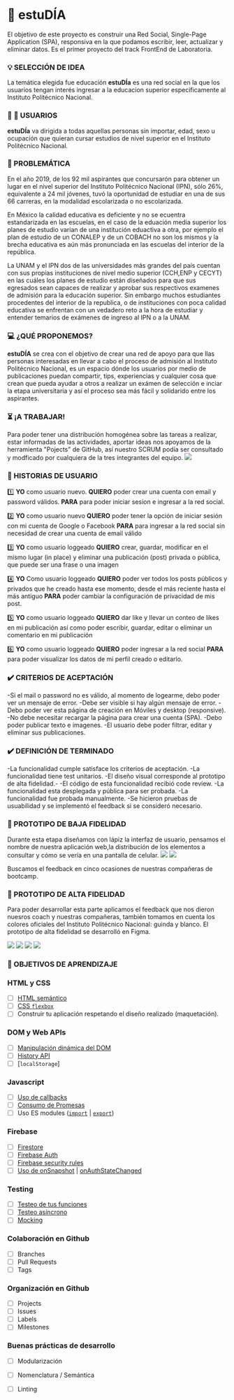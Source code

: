 # :book: estuDÍA

El objetivo de este proyecto es construir una Red Social, Single-Page Application (SPA), responsiva en la que podamos escribir, leer, actualizar y eliminar datos. Es el primer proyecto del track FrontEnd de Laboratoria.
  

### :bulb: SELECCIÓN DE IDEA

La temática elegida fue educación **estuDÍa** es una red social en la que los usuarios tengan interés ingresar a la educacion superior especificamente al Instituto Politécnico Nacional. 


### :girl: :boy: USUARIOS

**estuDÍa** va dirigida a todas aquellas personas sin importar, edad, sexo u ocupación que quieran cursar estudios de nivel superior en el Instituto Politécnico Nacional.

### :rotating_light: PROBLEMÁTICA

En el año 2019, de los 92 mil aspirantes que concursarón para obtener un lugar en el nivel superior del Instituto Politécnico Nacional (IPN), sólo 26%, equivalente a 24 mil jóvenes, tuvó la oportunidad de estudiar en una de sus 66 carreras, en la modalidad escolarizada o no escolarizada. 

En México la calidad educativa es deficiente y no se ecuentra estandarizada en las escuelas, en el caso de la eduación media superior los planes de estudio varian de una institución eduactiva a otra, por ejemplo el plan de estudio de un CONALEP y de un COBACH no son los mismos y la brecha educativa es aún más pronunciada en las escuelas del interior de la república. 

La UNAM y el IPN dos de las universidades más grandes del país cuentan con sus propias instituciones de nivel medio superior (CCH,ENP y CECYT) en las cuáles los planes de estudio están diseñados para que sus egresados sean capaces de realizar y aprobar sus respectivos examenes de admisión para la educación superior. Sin embargo muchos estudiantes procedentes del interior de la republica, o de instituciones con poca calidad educativa se enfrentan con un vedadero reto a la hora de estudiar y entender temarios de exámenes de ingreso al IPN o a la UNAM. 


### :computer: ¿QUÉ PROPONEMOS?

**estuDÍA** se crea con el objetivo de crear una red de apoyo para que llas personas interesadas en llevar a cabo el proceso de admisión al Instituto Politécnico Nacional, es un espacio dónde los usuarios por medio de publicaciones puedan compartir, tips, experiencias y cualquier cosa que crean que pueda ayudar a otros a realizar un exámen de selección e inciar la etapa universitaria y así el proceso sea más fácil y solidarido entre los aspirantes. 


### :hourglass_flowing_sand: ¡A TRABAJAR! 

Para poder tener una distribución homogénea sobre las tareas a realizar, estar informadas de las actividades, aportar ideas nos apoyamos de la herramienta "Pojects" de GitHub, así nuestro SCRUM podía ser consultado y modficado por cualquiera de la tres integrantes del equipo.
<img src="src/img/projects.png"> 


### :bust_in_silhouette: HISTORIAS DE USUARIO 

:one: 
**YO** como usuario nuevo.
**QUIERO** poder crear una cuenta con email y password válidos.
**PARA** para poder iniciar sesion e ingresar a la red social.

:two: 
**YO** como usuario nuevo
**QUIERO** poder tener la opción de iniciar sesión con mi cuenta de Google o Facebook
**PARA** para ingresar a la red social sin necesidad de crear una cuenta de email válido

:three: 
**YO** como usuario loggeado
**QUIERO** crear, guardar, modificar en el mismo lugar (in place) y eliminar una publicación (post) privada o pública, que puede ser una frase o una imagen

:four: 
**YO** Como usuario loggeado 
**QUIERO** poder ver todos los posts públicos y privados que he creado hasta ese momento, desde el más reciente hasta el más antiguo
**PARA** poder cambiar la configuración de privacidad de mis post.

:five: 
**YO** como usuario loggeado
**QUIERO** dar like y llevar un conteo de likes en mi publicación así como poder escribir, guardar, editar o eliminar un comentario en mi publicación

:six: 
**YO** como usuario loggeado 
**QUIERO** poder ingresar a la red social 
**PARA** para poder visualizar los datos de mi perfil creado o editarlo.


### :heavy_check_mark: CRITERIOS DE ACEPTACIÓN

-Si el mail o password no es válido, al momento de logearme, debo poder ver un mensaje de error.
-Debe ser visible si hay algún mensaje de error.
-Debo poder ver esta página de creación en Móviles y desktop (responsive).
-No debe necesitar recargar la página para crear una cuenta (SPA).
-Debo poder publicar texto e imagenes.
-El usuario debe poder filtrar, editar y eliminar sus publicaciones. 


### :heavy_check_mark: DEFINICIÓN DE TERMINADO 

-La funcionalidad cumple satisface los criterios de aceptación.
-La funcionalidad tiene test unitarios.
-El diseño visual corresponde al prototipo de alta fidelidad.-
-El código de esta funcionalidad recibió code review.
-La funcionalidad esta desplegada y pública para ser probada.
-La funcionalidad fue probada manualmente.
-Se hicieron pruebas de usuabilidad y se implementó el feedback si se consideró necesario.


### :vhs: PROTOTIPO DE BAJA FIDELIDAD
Durante esta etapa diseñamos con lápiz la interfaz de usuario, pensamos el nombre de nuestra aplicación web,la distribución de los elementos a consultar y cómo se vería en una pantalla de celular. 
<img src="src/img/init.jpg"> 
<img src="src/img/init0.jpg"> 

Buscamos el feedback en cinco ocasiones de nuestras compañeras de bootcamp.


### :iphone: PROTOTIPO DE ALTA FIDELIDAD

Para poder desarrollar esta parte aplicamos el feedback que nos dieron nuesros coach y nuestras compañeras, también tomamos en cuenta los colores oficiales del Instituto Politécnico Nacional: guinda y blanco. El prototipo de alta fidelidad se desarrolló en Figma.

<img src="src/img/inicioSesión.png"> 
<img src="src/img/noticias.png"> 
<img src="src/img/publicaciones.png"> 
<img src="src/img/modal.png"> 


### :pencil: OBJETIVOS DE APRENDIZAJE 

### HTML y CSS

* [ ] [HTML semántico](https://developer.mozilla.org/en-US/docs/Glossary/Semantics#Semantics_in_HTML)
* [ ] [CSS `flexbox`](https://css-tricks.com/snippets/css/a-guide-to-flexbox/)
* [ ] Construir tu aplicación respetando el diseño realizado (maquetación).

### DOM y Web APIs

* [ ] [Manipulación dinámica del DOM](https://developer.mozilla.org/es/docs/Referencia_DOM_de_Gecko/Introducci%C3%B3n)
* [ ] [History API](https://developer.mozilla.org/es/docs/DOM/Manipulando_el_historial_del_navegador)
* [ ] [`localStorage`]

### Javascript

* [ ] [Uso de callbacks](https://developer.mozilla.org/es/docs/Glossary/Callback_function)
* [ ] [Consumo de Promesas](https://scotch.io/tutorials/javascript-promises-for-dummies#toc-consuming-promises)
* [ ] Uso ES modules
([`import`](https://developer.mozilla.org/en-US/docs/Web/JavaScript/Reference/Statements/import)
| [`export`](https://developer.mozilla.org/en-US/docs/Web/JavaScript/Reference/Statements/export))

### Firebase

* [ ] [Firestore](https://firebase.google.com/docs/firestore)
* [ ] [Firebase Auth](https://firebase.google.com/docs/auth/web/start)
* [ ] [Firebase security rules](https://firebase.google.com/docs/rules)
* [ ] [Uso de onSnapshot](https://firebase.google.com/docs/firestore/query-data/listen)
| [onAuthStateChanged](https://firebase.google.com/docs/auth/web/start#set_an_authentication_state_observer_and_get_user_data)

### Testing

* [ ] [Testeo de tus funciones](https://jestjs.io/docs/es-ES/getting-started)
* [ ] [Testeo asíncrono](https://jestjs.io/docs/es-ES/asynchronous)
* [ ] [Mocking](https://jestjs.io/docs/es-ES/manual-mocks)

### Colaboración en Github

* [ ] Branches
* [ ] Pull Requests
* [ ] Tags

### Organización en Github

* [ ] Projects
* [ ] Issues
* [ ] Labels
* [ ] Milestones

### Buenas prácticas de desarrollo

* [ ] Modularización
* [ ] Nomenclatura / Semántica
* [ ] Linting



